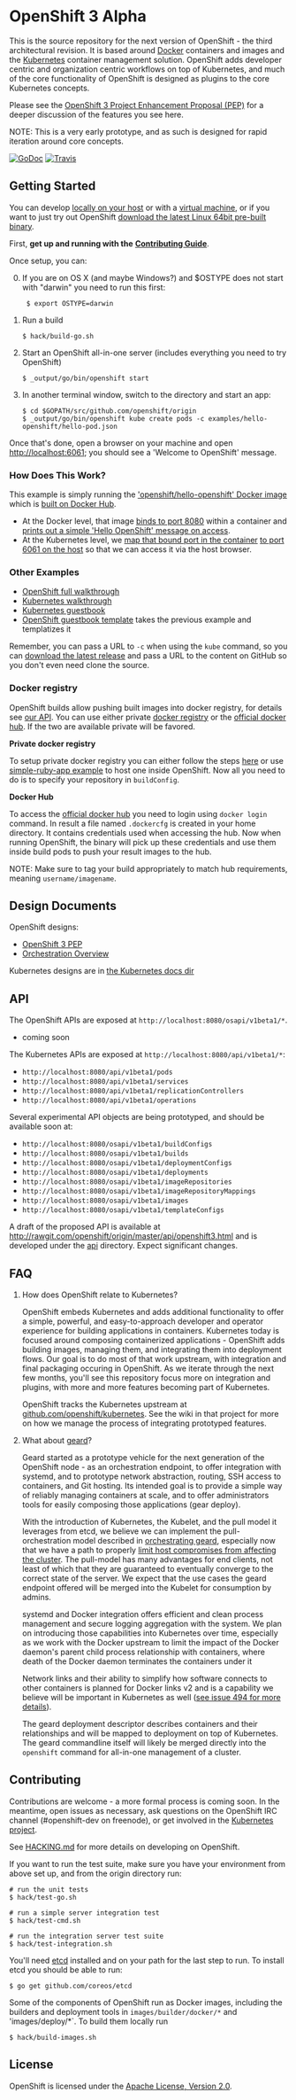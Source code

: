 OpenShift 3 Alpha
=================

This is the source repository for the next version of OpenShift - the third architectural revision.  It is based around [Docker](https://www.docker.io) containers and images and the [Kubernetes](https://github.com/GoogleCloudPlatform/kubernetes) container management solution.  OpenShift adds developer  centric and organization centric workflows on top of Kubernetes, and much of the core functionality of OpenShift is designed as plugins to the core Kubernetes concepts.

Please see the [OpenShift 3 Project Enhancement Proposal (PEP)](https://github.com/openshift/openshift-pep/blob/master/openshift-pep-013-openshift-3.md) for a deeper discussion of the features you see here.

NOTE: This is a very early prototype, and as such is designed for rapid iteration around core concepts.

[![GoDoc](https://godoc.org/github.com/openshift/origin?status.png)](https://godoc.org/github.com/openshift/origin)
[![Travis](https://travis-ci.org/openshift/origin.svg?branch=master)](https://travis-ci.org/openshift/origin)

Getting Started
---------------
You can develop [locally on your host](CONTRIBUTING.adoc#develop-locally-on-your-host) or with a [virtual machine](CONTRIBUTING.adoc#develop-on-virtual-machine-using-vagrant), or if you want to just try out OpenShift [download the latest Linux 64bit pre-built binary](CONTRIBUTING.adoc#download-from-github).

First, **get up and running with the** [**Contributing Guide**](CONTRIBUTING.adoc).

Once setup, you can:

0. If you are on OS X (and maybe Windows?) and $OSTYPE does not start with "darwin" you need to run this first:

        $ export OSTYPE=darwin

1.  Run a build

        $ hack/build-go.sh

2.  Start an OpenShift all-in-one server (includes everything you need to try OpenShift)

        $ _output/go/bin/openshift start

3.  In another terminal window, switch to the directory and start an app:

        $ cd $GOPATH/src/github.com/openshift/origin
        $ _output/go/bin/openshift kube create pods -c examples/hello-openshift/hello-pod.json

Once that's done, open a browser on your machine and open [http://localhost:6061](http://localhost:6061); you should see a 'Welcome to OpenShift' message.

### How Does This Work?

This example is simply running the ['openshift/hello-openshift' Docker image](https://github.com/openshift/origin/blob/master/examples/hello-openshift/hello-pod.json#L11) which is [built on Docker Hub](https://registry.hub.docker.com/u/openshift/hello-openshift/).

* At the Docker level, that image [binds to port 8080](https://github.com/openshift/origin/blob/master/examples/hello-openshift/hello_openshift.go#L16) within a container and [prints out a simple 'Hello OpenShift' message on access](https://github.com/openshift/origin/blob/master/examples/hello-openshift/hello_openshift.go#L9).
* At the Kubernetes level, we [map that bound port in the container](https://github.com/openshift/origin/blob/master/examples/hello-openshift/hello-pod.json#L13) [to port 6061 on the host](https://github.com/openshift/origin/blob/master/examples/hello-openshift/hello-pod.json#L14) so that we can access it via the host browser.

### Other Examples

* [OpenShift full walkthrough](https://github.com/openshift/origin/blob/master/examples/simple-ruby-app/README.md)
* [Kubernetes walkthrough](https://github.com/GoogleCloudPlatform/kubernetes/tree/master/examples/walkthrough)
* [Kubernetes guestbook](https://github.com/GoogleCloudPlatform/kubernetes/tree/master/examples/guestbook)
* [OpenShift guestbook template](https://github.com/openshift/origin/blob/master/examples/guestbook) takes the previous example and templatizes it

Remember, you can pass a URL to `-c` when using the `kube` command, so you can [download the latest release](CONTRIBUTING.adoc#download-from-github) and pass a URL to the content on GitHub so you don't even need clone the source.

### Docker registry

OpenShift builds allow pushing built images into docker registry, for details see [our API](#API).
You can use either private [docker registry](https://github.com/docker/docker-registry) or the
[official docker hub](https://hub.docker.com/). If the two are available private will be favored.

**Private docker registry**

To setup private docker registry you can either follow the steps [here](https://github.com/docker/docker-registry#quick-start)
or use [simple-ruby-app example](https://github.com/openshift/origin/blob/master/examples/simple-ruby-app)
to host one inside OpenShift. Now all you need to do is to specify your repository in `buildConfig`.

**Docker Hub**

To access the [official docker hub](https://hub.docker.com/) you need to login using `docker login` command.
In result a file named `.dockercfg` is created in your home directory. It contains credentials used
when accessing the hub. Now when running OpenShift, the binary will pick up these credentials and
use them inside build pods to push your result images to the hub.

NOTE: Make sure to tag your build appropriately to match hub requirements, meaning `username/imagename`.

Design Documents
----------------

OpenShift designs:

* [OpenShift 3 PEP](https://github.com/openshift/openshift-pep/blob/master/openshift-pep-013-openshift-3.md)
* [Orchestration Overview](https://github.com/openshift/origin/blob/master/docs/orchestration.md)

Kubernetes designs are in [the Kubernetes docs dir](https://github.com/GoogleCloudPlatform/kubernetes/blob/master/docs/)

API
---

The OpenShift APIs are exposed at `http://localhost:8080/osapi/v1beta1/*`.

* coming soon

The Kubernetes APIs are exposed at `http://localhost:8080/api/v1beta1/*`:

* `http://localhost:8080/api/v1beta1/pods`
* `http://localhost:8080/api/v1beta1/services`
* `http://localhost:8080/api/v1beta1/replicationControllers`
* `http://localhost:8080/api/v1beta1/operations`

Several experimental API objects are being prototyped, and should be available soon at:

* `http://localhost:8080/osapi/v1beta1/buildConfigs`
* `http://localhost:8080/osapi/v1beta1/builds`
* `http://localhost:8080/osapi/v1beta1/deploymentConfigs`
* `http://localhost:8080/osapi/v1beta1/deployments`
* `http://localhost:8080/osapi/v1beta1/imageRepositories`
* `http://localhost:8080/osapi/v1beta1/imageRepositoryMappings`
* `http://localhost:8080/osapi/v1beta1/images`
* `http://localhost:8080/osapi/v1beta1/templateConfigs`

A draft of the proposed API is available at http://rawgit.com/openshift/origin/master/api/openshift3.html and is developed under the [api](./api) directory.  Expect significant changes.


FAQ
---

1. How does OpenShift relate to Kubernetes?

    OpenShift embeds Kubernetes and adds additional functionality to offer a simple, powerful, and easy-to-approach developer and operator experience for building applications in containers.  Kubernetes today is focused around composing containerized applications - OpenShift adds building images, managing them, and integrating them into deployment flows.  Our goal is to do most of that work upstream, with integration and final packaging occuring in OpenShift.  As we iterate through the next few months, you'll see this repository focus more on integration and plugins, with more and more features becoming part of Kubernetes.

    OpenShift tracks the Kubernetes upstream at [github.com/openshift/kubernetes](https://github.com/openshift/kubernetes).  See the wiki in that project for more on how we manage the process of integrating prototyped features.

2. What about [geard](https://github.com/openshift/geard)?

    Geard started as a prototype vehicle for the next generation of the OpenShift node - as an orchestration endpoint, to offer integration with systemd, and to prototype network abstraction, routing, SSH access to containers, and Git hosting.  Its intended goal is to provide a simple way of reliably managing containers at scale, and to offer administrators tools for easily composing those applications (gear deploy).

    With the introduction of Kubernetes, the Kubelet, and the pull model it leverages from etcd, we believe we can implement the pull-orchestration model described in [orchestrating geard](https://github.com/openshift/geard/blob/master/docs/orchestrating_geard.md), especially now that we have a path to properly [limit host compromises from affecting the cluster](https://github.com/GoogleCloudPlatform/kubernetes/pull/860).  The pull-model has many advantages for end clients, not least of which that they are guaranteed to eventually converge to the correct state of the server.  We expect that the use cases the geard endpoint offered will be merged into the Kubelet for consumption by admins.

    systemd and Docker integration offers efficient and clean process management and secure logging aggregation with the system.  We plan on introducing those capabilities into Kubernetes over time, especially as we work with the Docker upstream to limit the impact of the Docker daemon's parent child process relationship with containers, where death of the Docker daemon terminates the containers under it

    Network links and their ability to simplify how software connects to other containers is planned for Docker links v2 and is a capability we believe will be important in Kubernetes as well ([see issue 494 for more details](https://github.com/GoogleCloudPlatform/kubernetes/issues/494)).

    The geard deployment descriptor describes containers and their relationships and will be mapped to deployment on top of Kubernetes.  The geard commandline itself will likely be merged directly into the `openshift` command for all-in-one management of a cluster.


Contributing
------------

Contributions are welcome - a more formal process is coming soon.  In the meantime, open issues as necessary, ask questions on the OpenShift IRC channel (#openshift-dev on freenode), or get involved in the [Kubernetes project](https://github.com/GoogleCloudPlatform/kubernetes).

See [HACKING.md](https://github.com/openshift/origin/blob/master/HACKING.md) for more details on developing on OpenShift.

If you want to run the test suite, make sure you have your environment from above set up, and from the origin directory run:

```
# run the unit tests
$ hack/test-go.sh

# run a simple server integration test
$ hack/test-cmd.sh

# run the integration server test suite
$ hack/test-integration.sh
```

You'll need [etcd](https://github.com/coreos/etcd) installed and on your path for the last step to run.  To install etcd you should be able to run:

```
$ go get github.com/coreos/etcd
```

Some of the components of OpenShift run as Docker images, including the builders and deployment tools in `images/builder/docker/*` and 'images/deploy/*`.  To build them locally run

```
$ hack/build-images.sh
```


License
-------

OpenShift is licensed under the [Apache License, Version 2.0](http://www.apache.org/licenses/).
